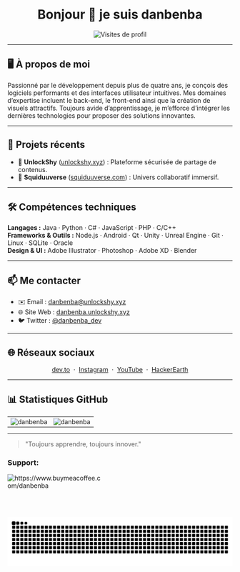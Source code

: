 <h1 align="center">Bonjour 👋 je suis danbenba</h1>

<p align="center">
  <img src="https://komarev.com/ghpvc/?username=danbenba&label=Visites+de+profil&color=0e75b6&style=flat" alt="Visites de profil" />
</p>

---

## 🖥️ À propos de moi

Passionné par le développement depuis plus de quatre ans, je conçois des logiciels performants et des interfaces utilisateur intuitives. Mes domaines d’expertise incluent le back-end, le front-end ainsi que la création de visuels attractifs. Toujours avide d’apprentissage, je m’efforce d’intégrer les dernières technologies pour proposer des solutions innovantes.

---

## 🚀 Projets récents

* 🔭 **UnlockShy** ([unlockshy.xyz](https://unlockshy.xyz)) : Plateforme sécurisée de partage de contenus.
* 👯 **Squiduuverse** ([squiduuverse.com](https://squiduuverse.com)) : Univers collaboratif immersif.

---

## 🛠️ Compétences techniques

**Langages :** Java · Python · C# · JavaScript · PHP · C/C++<br>
**Frameworks & Outils :** Node.js · Android · Qt · Unity · Unreal Engine · Git · Linux · SQLite · Oracle<br>
**Design & UI :** Adobe Illustrator · Photoshop · Adobe XD · Blender<br>

---

## 📫 Me contacter

* ✉️ Email : [danbenba@unlockshy.xyz](mailto:danbenba@unlockshy.xyz)
* 🌐 Site Web : [danbenba.unlockshy.xyz](https://danbenba.unlockshy.xyz)
* 🐦 Twitter : [@danbenba\_dev](https://twitter.com/danbenba_dev)

---

## 🌐 Réseaux sociaux

<p align="center">
  <a href="https://dev.to/danbenba" target="_blank">dev.to</a> &nbsp;·&nbsp;  
  <a href="https://instagram.com/danbenba" target="_blank">Instagram</a> &nbsp;·&nbsp;  
  <a href="https://www.youtube.com/c/danbenba" target="_blank">YouTube</a> &nbsp;·&nbsp;  
  <a href="https://www.hackerearth.com/@danbenba" target="_blank">HackerEarth</a>
</p>

---

## 📊 Statistiques GitHub

<table>
  <tr>
    <td><img src="https://github-readme-stats.vercel.app/api/top-langs?username=danbenba&show_icons=true&locale=en&layout=compact&theme=transparent" alt="danbenba" /></td>
    <td><img src="https://github-readme-stats.vercel.app/api?username=danbenba&show_icons=true&locale=en&theme=transparent" alt="danbenba" /></td>
  </tr>
</table>

---

> "Toujours apprendre, toujours innover."

<h3 align="left">Support:</h3>
<p><a href="https://www.buymeacoffee.com/danbenba"> <img align="left" src="https://cdn.buymeacoffee.com/buttons/v2/default-yellow.png" height="50" width="210" alt="https://www.buymeacoffee.com/danbenba" /></a></p><br><br>

<br><br>

<picture>
  <source media="(prefers-color-scheme: dark)" srcset="https://raw.githubusercontent.com/asmrprog-yt/asmrprog-yt/output/github-snake-dark.svg" />
  <source media="(prefers-color-scheme: light)" srcset="https://raw.githubusercontent.com/asmrprog-yt/asmrprog-yt/output/github-snake.svg" />
  <img alt="github-snake" src="https://raw.githubusercontent.com/asmrprog-yt/asmrprog-yt/output/github-snake.svg" />
</picture>
